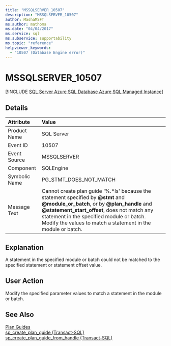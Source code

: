```yaml
---
title: "MSSQLSERVER_10507"
description: "MSSQLSERVER_10507"
author: MashaMSFT
ms.author: mathoma
ms.date: "04/04/2017"
ms.service: sql
ms.subservice: supportability
ms.topic: "reference"
helpviewer_keywords:
  - "10507 (Database Engine error)"
---
```

# MSSQLSERVER_10507
[!INCLUDE [SQL Server Azure SQL Database Azure SQL Managed Instance](../../includes/applies-to-version/sql-asdb-asdbmi.md)]
  
## Details  
  
| Attribute | Value |  
| :-------- | :---- |  
|Product Name|SQL Server|  
|Event ID|10507|  
|Event Source|MSSQLSERVER|  
|Component|SQLEngine|  
|Symbolic Name|PG_STMT_DOES_NOT_MATCH|  
|Message Text|Cannot create plan guide '%.\*ls' because the statement specified by **\@stmt** and **\@module_or_batch**, or by **\@plan_handle** and **\@statement_start_offset**, does not match any statement in the specified module or batch. Modify the values to match a statement in the module or batch.|  
  
## Explanation  
A statement in the specified module or batch could not be matched to the specified statement or statement offset value.  
  
## User Action  
Modify the specified parameter values to match a statement in the module or batch.  
  
## See Also  
[Plan Guides](~/relational-databases/performance/plan-guides.md)  
[sp_create_plan_guide &#40;Transact-SQL&#41;](~/relational-databases/system-stored-procedures/sp-create-plan-guide-transact-sql.md)  
[sp_create_plan_guide_from_handle &#40;Transact-SQL&#41;](~/relational-databases/system-stored-procedures/sp-create-plan-guide-from-handle-transact-sql.md)  
  
